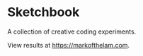 # Sketchbook

A collection of creative coding experiments.

View results at https://markofthelam.com.
